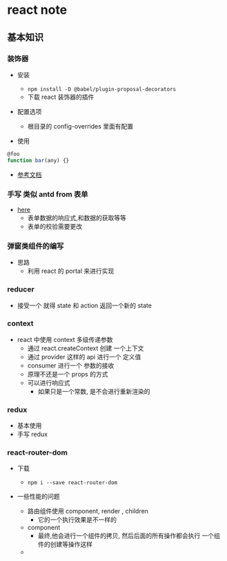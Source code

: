 # react note

## 基本知识

### 装饰器

- 安装

  - `npm install -D @babel/plugin-proposal-decorators`
  - 下载 react 装饰器的插件

- 配置选项

  - 根目录的 config-overrides 里面有配置

- 使用

```js
@foo
function bar(any) {}
```

- [参考文档](https://blog.csdn.net/lfy_wybss/article/details/122079178)

### 手写 类似 antd from 表单

- [here](../src/view/antd/components/Xfrom.js)
  - 表单数据的响应式,和数据的获取等等
  - 表单的校验需要更改

### 弹窗类组件的编写

- 思路
  - 利用 react 的 portal 来进行实现

### reducer

- 接受一个 就得 state 和 action 返回一个新的 state

### context

- react 中使用 context 多级传递参数
  - 通过 react.createContext 创建 一个上下文
  - 通过 provider 这样的 api 进行一个 定义值
  - consumer 进行一个 参数的接收
  - 原理不还是一个 props 的方式
  - 可以进行响应式
    - 如果只是一个常数, 是不会进行重新渲染的

### redux

- 基本使用
- 手写 redux

### react-router-dom

- 下载
  - `npm i --save react-router-dom`

- 一些性能的问题
  - 路由组件使用 component,  render , children
    - 它的一个执行效果是不一样的
  - component
    - 最终,他会进行一个组件的拷贝, 然后后面的所有操作都会执行 一个组件的创建等操作这样
  - 